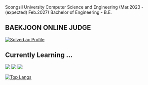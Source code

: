 Soongsil University Computer Science and Engineering (Mar.2023 - (expected) Feb.2027)
Bachelor of Engineering - B.E.

<div align=left><h2>BAEKJOON ONLINE JUDGE</h2></div>

[![Solved.ac Profile](http://mazassumnida.wtf/api/v2/generate_badge?boj=mingnei)]([https://solved.ac/mingnei/](https://solved.ac/profile/mingnei))

<div align=left><h2>Currently Learning ...</h2></div>

<div align=left> 
  <img src="https://img.shields.io/badge/C-A8B9CC?style=for-the-badge&logo=c&logoColor=white">
  <img src="https://img.shields.io/badge/c++-00599C?style=for-the-badge&logo=c%2B%2B&logoColor=white"> 
  <img src="https://img.shields.io/badge/python-3776AB?style=for-the-badge&logo=python&logoColor=white"> 
  <br>
</div>

[![Top Langs](https://github-readme-stats.vercel.app/api/top-langs/?username=kangminhee)](https://github.com/anuraghazra/github-readme-stats)
